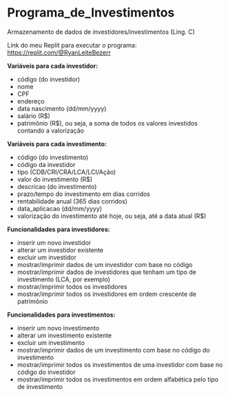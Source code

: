 # Programa_de_Investimentos
Armazenamento de dados de investidores/investimentos (Ling. C)

Link do meu Replit para executar o programa: https://replit.com/@RyanLeiteBezerr

<strong>Variáveis para cada investidor:</strong>

- código (do investidor)
- nome
- CPF
- endereço
- data nascimento (dd/mm/yyyy)
- salário (R$)
- patrimônio (R$), ou seja, a soma de todos os valores investidos contando a
valorização

<strong>Variáveis para cada investimento:</strong>

- código (do investimento)
- código da investidor
- tipo (CDB/CRI/CRA/LCA/LCI/Ação)
- valor do investimento (R$)
- descricao (do investimento)
- prazo/tempo do investimento em dias corridos
- rentabilidade anual (365 dias corridos)
- data_aplicacao (dd/mm/yyyy)
- valorização do investimento até hoje, ou seja, até a data atual (R$)

<strong>Funcionalidades para investidores:</strong>

- inserir um novo investidor
- alterar um investidor existente
- excluir um investidor
- mostrar/imprimir dados de um investidor com base no código
- mostrar/imprimir dados de investidores que tenham um tipo de investimento (LCA,
por exemplo)
- mostrar/imprimir todos os investidores
- mostrar/imprimir todos os investidores em ordem crescente de patrimônio

<strong>Funcionalidades para investimentos:</strong>

- inserir um novo investimento
- alterar um investimento existente
- excluir um investimento
- mostrar/imprimir dados de um investimento com base no código do investimento
- mostrar/imprimir todos os investimentos de uma investidor com base no código do
investidor
- mostrar/imprimir todos os investimentos em ordem alfabética pelo tipo de
investimento


